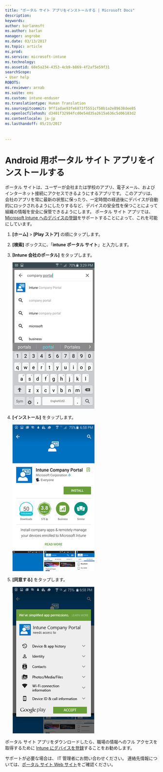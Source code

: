 ```yaml
---
title: "ポータル サイト アプリをインストールする | Microsoft Docs"
description: 
keywords: 
author: barlanmsft
ms.author: barlan
manager: angrobe
ms.date: 03/13/2017
ms.topic: article
ms.prod: 
ms.service: microsoft-intune
ms.technology: 
ms.assetid: 68e5a234-4353-4cb9-b869-4f2af5e59f31
searchScope:
- User help
ROBOTS: 
ms.reviewer: arnab
ms.suite: ems
ms.custom: intune-enduser
ms.translationtype: Human Translation
ms.sourcegitcommit: 9ff1adae93fe6873f5551cf58b1a2e89638dee85
ms.openlocfilehash: d3401f32994fcd0e54d35a2615a636c5d06183d2
ms.contentlocale: ja-jp
ms.lasthandoff: 05/23/2017


---
```

# <a name="install-the-company-portal-app-for-android"></a>Android 用ポータル サイト アプリをインストールする

ポータル サイトは、ユーザーが会社または学校のアプリ、電子メール、およびインターネット接続にアクセスできるようにするアプリです。 このアプリは、会社のアプリを常に最新の状態に保ったり、一定時間の経過後にデバイスが自動的にロックされるようにしたりするなど、デバイスの安全性を保つことによって組織の情報を安全に保管できるようにします。 ポータル サイト アプリでは、[Microsoft Intune へのデバイスの登録](what-happens-if-you-install-the-company-portal-app-and-enroll-your-device-in-intune-android.md)をサポートすることによって、これを可能にしています。

1.  **[ホーム]** > **[Play ストア]** の順にタップします。

2.  **[検索]** ボックスに、「**intune ポータル サイト**」と入力します。

3.  **[Intune 会社のポータル]** をタップします。

    ![android-search-company-portal](./media/and-cpinstall-1-search-cp.png)

4.  **[インストール]** をタップします。

    ![android-install-company-portal](./media/and-cpinstall-2-install.png)

5.  **[同意する]** をタップします。

    ![android-accept-company-portal-terms](./media/and-cpinstall-3-cp-accept.png)

ポータル サイト アプリをダウンロードしたら、職場の情報へのフル アクセスを取得するために [Intune にデバイスを登録](enroll-your-device-in-Intune-android.md)することをお勧めします。

サポートが必要な場合は、 IT 管理者にお問い合わせください。 連絡先情報については、[ポータル サイト Web サイト](http://portal.manage.microsoft.com)をご確認ください。

